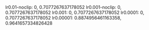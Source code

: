 lr0.01-noclip: 0, 0.7077267637178052
lr0.001-noclip: 0, 0.7077267637178052
lr0.001: 0, 0.7077267637178052
lr0.0001: 0, 0.7077267637178052
lr0.00001: 0.8874956461163358, 0.9641657334826428